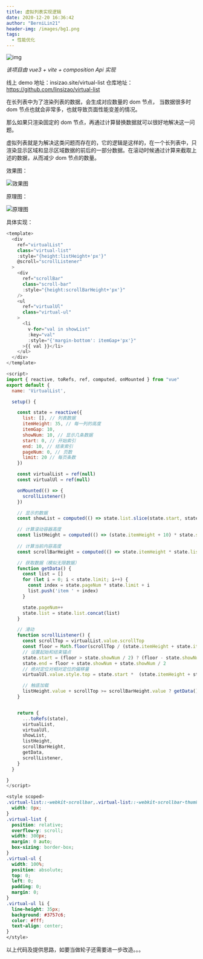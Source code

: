 ```yaml
---
title: 虚拟列表实现逻辑
date: 2020-12-20 16:36:42
author: "BerniLin21"
header-img: /images/bg1.png
tags:
  - 性能优化
---
```


![img](/images/bg5.png)

_该项目由 vue3 + vite + composition Api 实现_

<!-- more -->

线上 demo 地址：insizao.site/virtual-list
仓库地址：https://github.com/linsizao/virtual-list

在长列表中为了渲染列表的数据，会生成对应数量的 dom 节点， 当数据很多时 dom 节点也就会非常多，也就导致页面性能变差的情况。

那么如果只渲染固定的 dom 节点，再通过计算替换数据就可以很好地解决这一问题。

虚拟列表就是为解决这类问题而存在的，它的逻辑是这样的，在一个长列表中，只渲染显示区域和显示区域数据的前后的一部分数据。在滚动时候通过计算来截取上述的数据，从而减少 dom 节点的数量。

效果图：

![效果图](/images/gif.gif)

原理图：

![原理图](/images/difference-in-scrolling.jpg)

具体实现：

```javascript
<template>
  <div
    ref="virtualList"
    class="virtual-list"
    :style="{height:listHeight+'px'}"
    @scroll="scrollListener"
  >
    <div
      ref="scrollBar"
      class="scroll-bar"
      :style="{height:scrollBarHeight+'px'}"
    />
    <ul
      ref="virtualUl"
      class="virtual-ul"
    >
      <li
        v-for="val in showList"
        :key="val"
        :style="{'margin-bottom': itemGap+'px'}"
      >{{ val }}</li>
    </ul>
  </div>
</template>

<script>
import { reactive, toRefs, ref, computed, onMounted } from "vue"
export default {
  name: 'VirtualList',

  setup() {

    const state = reactive({
      list: [], // 列表数据
      itemHeight: 35, // 每一列的高度
      itemGap: 10,
      showNum: 10, // 显示几条数据
      start: 0, // 开始索引
      end: 10, // 结束索引
      pageNum: 0, // 页数
      limit: 20 // 每页条数
    })

    const virtualList = ref(null)
    const virtualUl = ref(null)

    onMounted(() => {
      scrollListener()
    })

    // 显示的数据
    const showList = computed(() => state.list.slice(state.start, state.end))

    // 计算滚动容器高度
    const listHeight = computed(() => (state.itemHeight + 10) * state.showNum)
    
    // 计算当前内容高度
    const scrollBarHeight = computed(() => state.itemHeight * state.list.length)

    // 获取数据（模拟无限数据）
    function getData() {
      const list = []
      for (let i = 0; i < state.limit; i++) {
        const index = state.pageNum * state.limit + i
        list.push('item ' + index)
      }

      state.pageNum++
      state.list = state.list.concat(list)
    }

    // 滑动
    function scrollListener() {
      const scrollTop = virtualList.value.scrollTop
      const floor = Math.floor(scrollTop / (state.itemHeight + state.itemGap))
      // 设置起始和结束锚点
      state.start = (floor > state.showNum / 2) ? (floor - state.showNum / 2) : 0
      state.end = floor + state.showNum + state.showNum / 2
      // 绝对定位对相对定位的偏移量
      virtualUl.value.style.top = state.start *  (state.itemHeight + state.itemGap) + 'px'

      // 触底加载
      listHeight.value + scrollTop >= scrollBarHeight.value ? getData() : void 0
    }


    return {
      ...toRefs(state),
      virtualList,
      virtualUl,
      showList,
      listHeight,
      scrollBarHeight,
      getData,
      scrollListener,
    }
  }

}
</script>
```

```css
<style scoped>
.virtual-list::-webkit-scrollbar,.virtual-list::-webkit-scrollbar-thumb {
  width: 0px;
}
.virtual-list {
  position: relative;
  overflow-y: scroll;
  width: 300px;
  margin: 0 auto;
  box-sizing: border-box;
}
.virtual-ul {
  width: 100%;
  position: absolute;
  top: 0;
  left: 0;
  padding: 0;
  margin: 0;
}
.virtual-ul li {
  line-height: 35px;
  background: #3757c6;
  color: #fff;
  text-align: center;
}
</style>

```

以上代码及提供思路，如要当做轮子还需要进一步改造。。。
